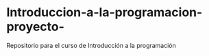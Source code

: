# Introduccion-a-la-programacion-proyecto-
Repositorio para el curso de Introducción a la programación 
